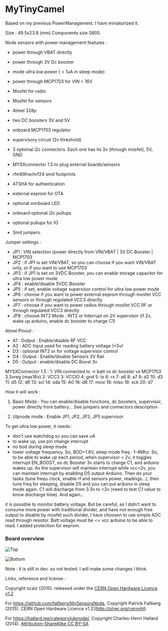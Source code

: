 # MyTinyCamel

Based on my previous PowerManagement. I have miniaturized it.

Size : 49.5x23.8 (mm)
Components size 0805.

Node sensors with power management features : 
- power through VBAT directly
- power through 3V Dc booster
- mode ultra low power ( < 1uA in sleep mode)
- power through MCP1703 for VIN < 16V
- Mosfet for radio
- Mosfet for sensors

- Atmel 328p
- two DC boosters 3V and 5V
- onboard MCP1703 regulator
- supervisory circuit (2v threshold) 
- 3 optional i2c connectors. Each one has its 3v (through mosfet), 5V, GND
- MYSXconnector 1.5 to plug external boards/sensors
- rfm69hw/nrf24 smd footprints
- ATSHA for authentication
- external eeprom for OTA
- optional onnboard LED
- onboard optional i2c pullups
- optional pullups for IO
- Smd jumpers.


Jumper settings :
- JP1 : VIN selection (power directly from VIN/VBAT | 3V DC Booster | MCP1703 
- JP2 : if JP1 is set VIN/VBAT, so you can choose if you want VIN/VBAT only, or if you want to use MCP1703
- JP3 : if JP1 is set on 3VDC Booster, you can enable storage capacitor for ultra low power mode 
- JP4 : enable/disable 5VDC Booster
- JP5 : if set, enable voltage supervisor control for ultra low power mode
- JP6 : choose if you want to power external eeprom through mosfet VCC sensors or through regulated VCC3 directly
- JP7 : choose if you want to power radios through mosfet VCC RF or through regulated VCC3 directly
- JP8 : choose INT2 Mode : INT2 or Interrupt on 2V supervisor (if 2v, wake up arduino, enable dc booster to charge C1) 

Atmel Pinout :
- A1 : Output : Enable/disable RF VCC 
- A2 : ADC Input used for reading battery voltage (<5v)
- D3 : optional INT2 or for voltage supervisor control
- D4 : Output : Enable/disable Sensors 3V Rail 
- D5 : Output : enable/disable DC Boost 3v

MYSXConnector 1.5 : 
1:	VIN connected to -> batt vs dc booster vs MCP1703 3.3vreg (max16v)
2:	VCC3
3:	VCCIO
4:	gnd
5:	tx
6:	rx
7:	a6
8:	a7
9:	d2
10:	d3
11:	d5
12:	d6
13:	scl
14:	sda
15:	A0
16:	d8
17:	mosi
18:	miso
19:	sck
20:	d7


How it will work :

1) Basic Mode : You can enable/disable functions, dc boosters, supervisor, power directly from battery... See jumpers and connectors description

2) Ulpnode mode : Enable JP1, JP2, JP3, JP5 supervisor

To get ultra low power, it needs : 
- don't use watchdog so you can save uA
- to wake up, use pin change interrupt
- no bod during sleep mode
- lower voltage frequency. So, BOD=1.8V, sleep mode freq : 1-4Mhz.
So, to be able to wake up each period, when supervisor < 2v, it toggles interrupt EN_BOOST, so dc Booster 3v starts to charge C1, and arduino wakes up. As the supervisor will maintain interrupt while vcc<2v, you can maintain interrupt by enabling D5 output Arduino. Then do your tasks (tune frequ clock, enable rf and sensors power, readings...), then tune freq for sleeping, disable D5 and you can put arduino in sleep mode again. C1 will discharge from 3.3v to <2v (need to test C1 value to know discharge time). And again...

it is possible to monitor battery voltage. But be careful, as I didn't want to consume more power with traditional divider, and have not enough free output to disable by mosfet such divider, 
I have choosen to use simple ADC read through resistor. Batt voltage must be <= vcc arduino to be able to read. I added protection for eeprom.

### Board overview  
<img src="https://raw.githubusercontent.com/scalz/MySensors-HW/development/MyTinyCamel/img/Top_overview_en.png" alt="Top">    

<img src="https://raw.githubusercontent.com/scalz/MySensors-HW/development/MyTinyCamel/img/Bottom_overview_en.png" alt="Bottom">&nbsp; 


Note : it is still in dev. so not tested. I will make some changes I think.



Links, reference and license : 

Copyright scalz (2015). released under the [CERN Open Hardware Licence v1.2](http://ohwr.org/cernohl)

For https://github.com/fallberg/MySensorsNode,
Copyright Patrick Fallberg (2015). CERN Open Hardware Licence v1.2](http://ohwr.org/cernohl)

For https://hallard.me/category/ulpnode/, 
Copyright Charles-Henri Hallard (2014). [Attribution-ShareAlike CC BY-SA](https://creativecommons.org/licenses/)


